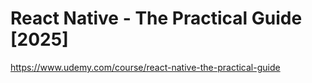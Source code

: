 # React Native - The Practical Guide [2025]
https://www.udemy.com/course/react-native-the-practical-guide
